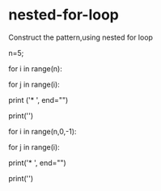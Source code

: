 # nested-for-loop

Construct the pattern,using nested for loop

n=5;

for i in range(n):

for j in range(i):

print ('* ', end="")

print('')

for i in range(n,0,-1):

for j in range(i):

print('* ', end="")

print('')
